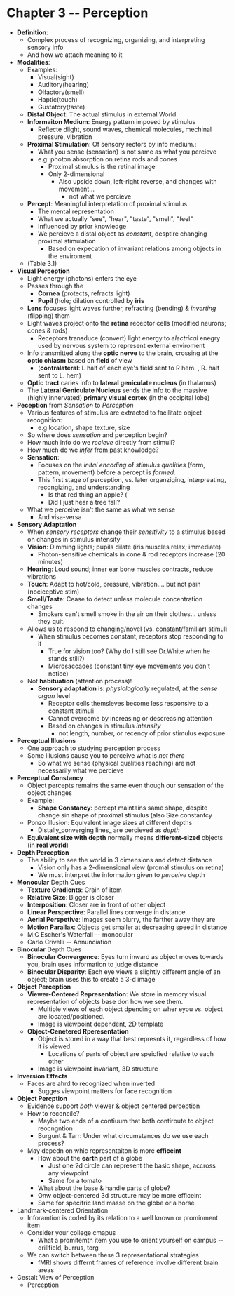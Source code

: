 Chapter 3 -- Perception
=======================
* **Definition**:
    - Complex process of recognizing, organizing, and interpreting sensory info
    - And how we attach meaning to it
* **Modalities**:
    - Examples:
        - Visual(sight)
        - Auditory(hearing)
        - Olfactory(smell)
        - Haptic(touch)
        - Gustatory(taste)
    - **Distal Object**: The actual stimulus in external World
    - **Informaiton Medium**: Energy pattern imposed by stimulus
        * Reflecte dlight, sound waves, chemical molecules, mechinal pressure, vibration
    - **Proximal Stimulation**: Of sensory rectors by info medium.:
        * What you sense (sensation) is not same as what you percieve
        * e.g: photon absorption on retina rods and cones
            - Proximal stimulus is the retinal image
            - Only 2-dimensional
                * Also upside down, left-right reverse, and changes with movement...
                    - not what we percieve
    - **Percept**: Meaningful interpretation of proximal stimulus
        * The mental representation
        * What we actually "see", "hear", "taste", "smell", "feel"
        * Influenced by prior knowledge
        * We percieve a distal object as _constant_, desptire changing proximal stimulation
            - Based on expecation of invariant relations among objects in the enviroment
    - (Table 3.1)
* **Visual Perception**
    - Light energy (photons) enters the eye
    - Passes through the 
        * **Cornea** (protects, refracts light)
        * **Pupil** (hole; dilation controlled by **iris**
    * **Lens** focuses light waves further, refracting (bending) & _inverting_ (flipping) them
    * Light waves project onto the **retina** receptor cells (modified neurons; cones & rods)
        - Receptors transduce (convert) light energy to _electrical_ enegry used by nervous system to represent external enviroment
    * Info transmitted along the **optic nerve** to the brain, crossing at the **optic chiasm** based on **field** of view
        - (**contralateral**: L half of each eye's field sent to R hem. , R. half sent to L. hem)
    * **Optic tract** caries info to **lateral  geniculate nucleus** (in thalamus) 
    * The **Lateral Geniculate Nucleus** sends the info to the massive (highly innervated) **primary visual cortex** (in the occipital lobe)
* **Peception** from _Sensation_ to _Perception_
    - Various features of stimulus are extracted to facilitate object recognition:
        * e.g location, shape texture, size
    - So where does _sensation_ and perception begin?
    - How much info do we _recieve_ directly from stimuli?
    - How much do we _infer_ from past knowledge?
    - **Sensation**:
        * Focuses on the _inital encoding_ of _stimulus qualities_ (form, pattern, movement) before a percept is _formed_.
        * This first stage of perception, vs. later organziging, interpreating, recongizing, and understanding
            - Is that red thing an apple? (
            - Did I just hear a tree fall?
    - What we perceive isn't the same as what we sense
        * And visa-versa
* **Sensory Adaptation**
    - When _sensory receptors_ change their _sensitivity_ to a stimulus based on changes in stimulus intensity
    - **Vision**: Dimming lights; pupils dilate (iris muscles relax; immediate)
        * Photon-sensitive chemicals in cone & rod receptors increase (20 minutes)
    - **Hearing**: Loud sound; inner ear bone muscles contracts, reduce vibrations
    - **Touch**: Adapt to hot/cold, pressure, vibration.... but not pain (nociceptive stim)
    - **Smell/Taste**: Cease to detect unless molecule concentration changes
        * Smokers can't smell smoke in the air on their clothes... unless they quit.
    - Allows us to respond to changing/novel (vs. constant/familiar) stimuli
        * When stimulus becomes constant, receptors stop responding to it
            - True for vision too? (Why do I still see Dr.White when he stands still?)
            - Microsaccades (constant tiny eye movements you don't notice)
    - Not **habituation** (attention process)! 
        * **Sensory adaptation** is:  _physiologically_ regulated, at the _sense organ_ level
            - Receptor cells themsleves become less responsive to a constant stimuli
            * Cannot overcome by increasing or descreasing attention
            * Based on changes in stimulus _intensity_
                - not length, number, or recency of prior stimulus exposure
* **Perceptual Illusions**
    - One approach to studying perception process
    - Some illusions cause you to perceive what is _not there_
        * So what we sense (physical qualities reaching) are not necessarily what we percieve
* **Perceptual Constancy**
    - Object percepts remains the same even though our sensation of the object changes
    - Example:
        * **Shape Constancy**: percept maintains same shape, despite change sin shape of proximal stimulus (also Size constantcy
    - Ponzo Illusion: Equivalent image sizes at different depths
        * Distally_converging lines_ are percieved as _depth_
    - **Equivalent size with depth** normally means **different-sized** objects (in **real world**)
* **Depth Perception**
    - The ability to see the world in 3 dimensions and detect distance
        * Vision only has a 2-dimensional view (promal stimulus on retina)
        * We must interpret the information given to _perceive_ depth
* **Monocular** Depth Cues
    - **Texture Gradients**: Grain of item 
    - **Relative Size**: Bigger is closer 
    - **Interposition**: Closer are in front of other object
    - **Linear Perspective**: Parallel lines converge in distance
    - **Aerial Perspetive**: Images seem blurry, the farther away they are
    - **Motion Parallax**: Objects get smaller at decreasing speed in distance
    - M.C Escher's Waterfall -- monocular
    - Carlo Crivelli -- Annunciation
* **Binocular** Depth Cues
    - **Binocular Convergence**: Eyes turn inward as object moves towards you, brain uses information to judge distance
    - **Binocular Disparity**: Each eye views a slightly different angle of an object; brain uses this to create a 3-d image
* **Object Perception**
    - **Viewer-Centered Representation**: We store in memory visual representation of objects base don how we see them.
        * Multiple views of each object dpending on wher eyou vs. object are located/positioned.
        * Image is viewpoint dependent, 2D template
    - **Object-Cenetered Rperesentation**
        * Object is stored in a way that best represnts it, regardless of how it is viewed.
            - Locations of parts of object are speicfied relative to each other
        * Image is viewpoint invariant, 3D structure
* **Inversion Effects**
    - Faces are ahrd to recognized when inverted
        * Sugges viewpoint matters for face recognition
* **Object Percption**
    - Evidence support _both_ viewer & object centered perception
    - How to reconcile?
        * Maybe two ends of a contiuum that both contirbute to object reocngntion
        * Burgunt & Tarr: Under what circumstances do we use each process?
    - May depedn on whic representaiton is more **efficeint**
        * How about the **earth** part of a globe
            - Just one 2d circle can represent the basic shape, accross any viewpoint
            - Same for a tomato
        * What about the base & handle parts of globe?
        * Onw object-centered 3d structure may be more efficeint
        * Same for specifric land masse on the globe or a horse
* Landmark-centered Orientation
    - Inforamtion is coded by its relation to a well known or prominment item
    - Consider your college cmapus
        * What a promitemtn item you use to orient yourself on campus -- drillfield, burrus, torg
    - We can switch between these 3 representational strategies
        *  fMRI shows differnt frames of reference involve different brain areas
* Gestalt View of Perception
    - Perception 

